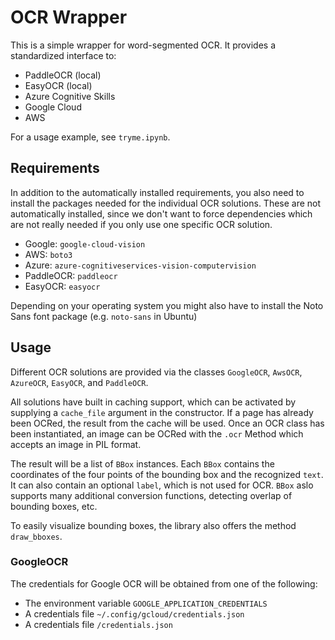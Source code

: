 # OCR Wrapper

This is a simple wrapper for word-segmented OCR. It provides a standardized interface to:

* PaddleOCR (local)
* EasyOCR (local)
* Azure Cognitive Skills
* Google Cloud
* AWS

For a usage example, see `tryme.ipynb`.

## Requirements
In addition to the automatically installed requirements, you also need to install the packages needed for the individual OCR solutions. These are not automatically installed, since we don't want to force dependencies which are not really needed if you only use one specific OCR solution.

- Google: `google-cloud-vision`
- AWS: `boto3`
- Azure: `azure-cognitiveservices-vision-computervision`
- PaddleOCR: `paddleocr`
- EasyOCR: `easyocr`

Depending on your operating system you might also have to install the Noto Sans font package (e.g. `noto-sans` in Ubuntu)

## Usage
Different OCR solutions are provided via the classes `GoogleOCR`, `AwsOCR`, `AzureOCR`, `EasyOCR`, and `PaddleOCR`.

All solutions have built in caching support, which can be activated by supplying a `cache_file` argument in the constructor. If a page has already been OCRed, the result from the cache will be used. Once an OCR class has been instantiated, an image can be OCRed with the `.ocr` Method which accepts an image in PIL format.

The result will be a list of `BBox` instances. Each `BBox` contains the coordinates of the four points of the bounding box and the recognized `text`. It can also contain an optional `label`, which is not used for OCR. `BBox` aslo supports many additional conversion functions, detecting overlap of bounding boxes, etc.

To easily visualize bounding boxes, the library also offers the method `draw_bboxes`.

### GoogleOCR
The credentials for Google OCR will be obtained from one of the following:
- The environment variable `GOOGLE_APPLICATION_CREDENTIALS`
- A credentials file `~/.config/gcloud/credentials.json`
- A credentials file `/credentials.json`
